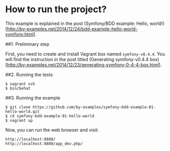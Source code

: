 How to run the project?
=======================

This example is explained in
the post
(Symfony/BDD example: Hello, world!)[http://by-examples.net/2014/12/24/bdd-example-hello-world-symfony.html].

##1. Preliminary step

First, you need to create and install Vagrant box
named `symfony-v0.4.4`. You will find the instruction
in the post titled
(Generating symfony-v0.4.4 box)[http://by-examples.net/2014/12/23/generating-symfony-0-4-4-box.html].

##2. Running the tests

    $ vagrant ssh
    $ bin/behat

##3. Running the example

    $ git clone https://github.com/by-examples/symfony-bdd-example-01-hello-world.git
    $ cd symfony-bdd-example-01-hello-world
    $ vagrant up

Now, you can run the web browser and visit:

    http://localhost:8880/
    http://localhost:8880/app_dev.php/

